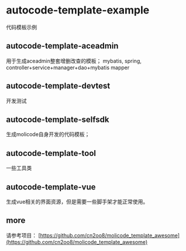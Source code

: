 # autocode-template-example
代码模板示例

## autocode-template-aceadmin
用于生成aceadmin整套增删改查的模板；
mybatis, spring, controller+service+manager+dao+mybatis mapper

## autocode-template-devtest
开发测试

## autocode-template-selfsdk
生成molicode自身开发的代码模板；

## autocode-template-tool
一些工具类


## autocode-template-vue
生成vue相关的界面资源，但是需要一些脚手架才能正常使用。

## more
请参考项目：
[https://github.com/cn2oo8/molicode_template_awesome](https://github.com/cn2oo8/molicode_template_awesome)


